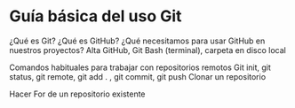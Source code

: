# Guía básica del uso Git
¿Qué es Git?
¿Qué es GitHub?
¿Qué necesitamos para usar GitHub en nuestros proyectos?
Alta GitHub, Git Bash (terminal), carpeta en disco local

Comandos habituales para trabajar con repositorios remotos 
Git init, git status,  git remote, git add . , git commit, git push
Clonar un repositorio


Hacer For de un repositorio existente
